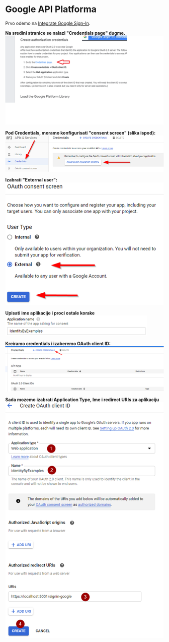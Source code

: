 # Google API Platforma

Prvo odemo na [Integrate Google Sign-In](https://developers.google.com/identity/sign-in/web/sign-in#before_you_begin).

**Na sredini stranice se nalazi "Credentials page" dugme.**
![Slika](Images/GoogleSingInPage.png)

**Pod Credentials, moramo konfigurisati "consent screen" (slika ispod):**
![Slika1](Images/Consent-Google.png)

**Izabrati "External user":**
![Slika1](Images/Consent-user-type.png)

**Upisati ime aplikacije i proci ostale korake**
![Slika1](Images/App-name.png)

**Kreiramo credentials i izaberemo OAuth client ID:**
![Slika1](Images/Navigation-to-credentials-page.png)

**Sada mozemo izabrati Application Type, Ime i redirect URIs za aplikaciju**
![Slika1](Images/OAuth-Client-ID-Configuration.png)
